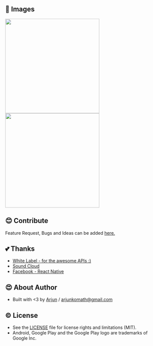 

## :rice_scene: Images
<img src="http://i.imgur.com/p2AT3do.jpg" data-canonical-src="http://i.imgur.com/p2AT3do.png" width="300" />
<img src="http://i.imgur.com/XyQ5gQD.png" data-canonical-src="http://i.imgur.com/XyQ5gQD.png" width="300" />

## :blush: Contribute
Feature Request, Bugs and Ideas can be added [here.](https://github.com/arjunkomath/mjuzik/issues)

## :two_hearts: Thanks
* [White Label - for the awesome APIs :)](http://whitelabel.cool/)
* [Sound Cloud](https://soundcloud.com/)
* [Facebook - React Native](https://facebook.github.io/react-native/)

## :heart_eyes: About Author
* Built with <3 by [Arjun](https://twitter.com/arjunz) / [arjunkomath@gmail.com](mailto:arjunkomath@gmail.com)

## :copyright: License
- See the [LICENSE](https://github.com/arjunkomath/mjuzik/blob/master/LICENSE) file for license rights and limitations (MIT).
- Android, Google Play and the Google Play logo are trademarks of Google Inc.
